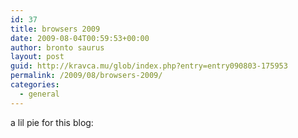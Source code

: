 ```yaml
---
id: 37
title: browsers 2009
date: 2009-08-04T00:59:53+00:00
author: bronto saurus
layout: post
guid: http://kravca.mu/glob/index.php?entry=entry090803-175953
permalink: /2009/08/browsers-2009/
categories:
  - general
---
```

a lil pie for this blog:  
[<img src="/images/browsers.png" border="0" alt="" />](javascript:openpopup('/images/browsers.png',800,600,false);)